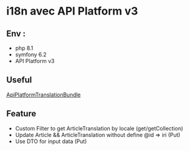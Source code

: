 # i18n avec API Platform v3

## Env :

- php 8.1
- symfony 6.2
- API Platform v3

## Useful

[ApiPlatformTranslationBundle](https://github.com/Locastic/ApiPlatformTranslationBundle)

## Feature

- Custom Filter to get ArticleTranslation by locale (get/getCollection)
- Update Article && ArticleTranslation without define @id => iri (Put)
- Use DTO for input data (Put)
